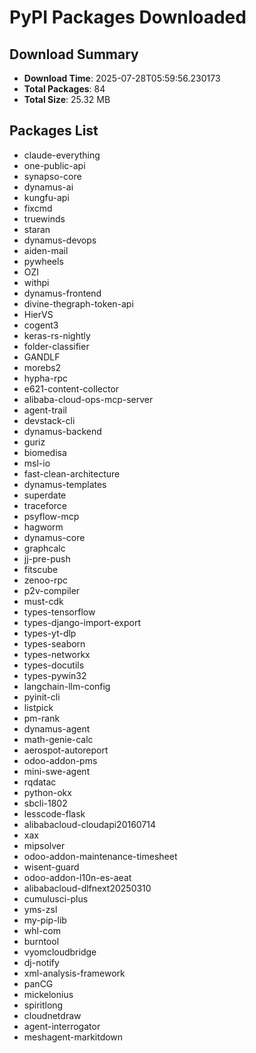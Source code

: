 # PyPI Packages Downloaded

## Download Summary
- **Download Time**: 2025-07-28T05:59:56.230173
- **Total Packages**: 84
- **Total Size**: 25.32 MB

## Packages List
- claude-everything
- one-public-api
- synapso-core
- dynamus-ai
- kungfu-api
- fixcmd
- truewinds
- staran
- dynamus-devops
- aiden-mail
- pywheels
- OZI
- withpi
- dynamus-frontend
- divine-thegraph-token-api
- HierVS
- cogent3
- keras-rs-nightly
- folder-classifier
- GANDLF
- morebs2
- hypha-rpc
- e621-content-collector
- alibaba-cloud-ops-mcp-server
- agent-trail
- devstack-cli
- dynamus-backend
- guriz
- biomedisa
- msl-io
- fast-clean-architecture
- dynamus-templates
- superdate
- traceforce
- psyflow-mcp
- hagworm
- dynamus-core
- graphcalc
- jj-pre-push
- fitscube
- zenoo-rpc
- p2v-compiler
- must-cdk
- types-tensorflow
- types-django-import-export
- types-yt-dlp
- types-seaborn
- types-networkx
- types-docutils
- types-pywin32
- langchain-llm-config
- pyinit-cli
- listpick
- pm-rank
- dynamus-agent
- math-genie-calc
- aerospot-autoreport
- odoo-addon-pms
- mini-swe-agent
- rqdatac
- python-okx
- sbcli-1802
- lesscode-flask
- alibabacloud-cloudapi20160714
- xax
- mipsolver
- odoo-addon-maintenance-timesheet
- wisent-guard
- odoo-addon-l10n-es-aeat
- alibabacloud-dlfnext20250310
- cumulusci-plus
- yms-zsl
- my-pip-lib
- whl-com
- burntool
- vyomcloudbridge
- dj-notify
- xml-analysis-framework
- panCG
- mickelonius
- spiritlong
- cloudnetdraw
- agent-interrogator
- meshagent-markitdown
